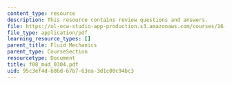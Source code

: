 ```yaml
---
content_type: resource
description: This resource contains review questions and answers.
file: https://ol-ocw-studio-app-production.s3.amazonaws.com/courses/16-01-unified-engineering-i-ii-iii-iv-fall-2005-spring-2006/95c3ef4db86d67b763ea3d1c00c94bc3_f08_mud_0304.pdf
file_type: application/pdf
learning_resource_types: []
parent_title: Fluid Mechanics
parent_type: CourseSection
resourcetype: Document
title: f08_mud_0304.pdf
uid: 95c3ef4d-b86d-67b7-63ea-3d1c00c94bc3
---
```

